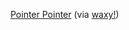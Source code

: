---
layout: post
wordpress_id: 1484
wordpress_url: http://noesbueno.com/?p=1484
date: '2012-06-12 07:58:50 -0500'
date_gmt: '2012-06-12 12:58:50 -0500'
body: |
  <p><a href="http://www.pointerpointer.com/">Pointer Pointer</a> <span class="via">(via <a href="http://waxy.org">waxy!</a>)</span></p>
---